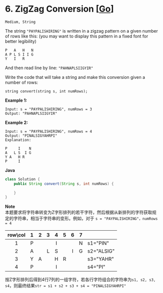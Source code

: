 # 6. ZigZag Conversion [[Go](https://github.com/Apollo4634/LeetCode/blob/master/src/string/ZigZagConversion.java)]

```Medium, String```

The string `"PAYPALISHIRING"` is written in a zigzag pattern on a given number of rows like this: (you may want to display this pattern in a fixed font for better legibility)

```
P   A   H   N
A P L S I I G
Y   I   R
```

And then read line by line: `"PAHNAPLSIIGYIR"`

Write the code that will take a string and make this conversion given a number of rows:

```
string convert(string s, int numRows);
```

**Example 1:**

```
Input: s = "PAYPALISHIRING", numRows = 3
Output: "PAHNAPLSIIGYIR"
```

**Example 2:**

```
Input: s = "PAYPALISHIRING", numRows = 4
Output: "PINALSIGYAHRPI"
Explanation:

P     I    N
A   L S  I G
Y A   H R
P     I
```

**Java**
```java
class Solution {
    public String convert(String s, int numRows) {
        
    }
}
```

**Note**  
​        本题要求将字符串转变为Z字形排列的若干字符，然后根据从新排列的字符获取规定的字符串，相当于字符串的变形。例如，对于 `s = "PAYPALISHIRING"，numRows = 4  `  

| row\col | 1 | 2 | 3 | 4 | 5 | 6 | 7 |  |
|:--:|:--:|:--:|:--:|:--:|:--:|:--:|:--:|:---|
| 1 | P | | | I | | | N | s1="PIN" |
| 2 | A | | L | S | | I | G | s2="ALSIG" |
| 3 | Y | A | | H | R | | | s3="YAHR" |
| 4 | P | | | I | | | | s4="PI" |

​        按Z字形排列后得到4行7列的一组字符，若各行字符组合的字符串为`s1, s2, s3, s4`，则最终结果`str = s1 + s2 + s3 + s4 = "PINALSIGYAHRPI"`


